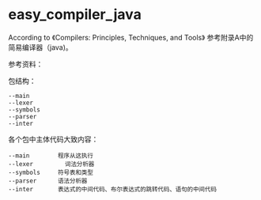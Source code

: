 # easy_compiler_java
According to 《Compilers: Principles, Techniques, and Tools》
参考附录A中的简易编译器（java)。

参考资料：

包结构：

```
--main        
--lexer  	  
--symbols     
--parser      
--inter       
```

 各个包中主体代码大致内容：

```
--main        程序从这执行
--lexer  	    词法分析器
--symbols     符号表和类型
--parser      语法分析器
--inter       表达式的中间代码、布尔表达式的跳转代码、语句的中间代码
```

